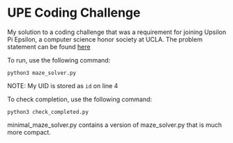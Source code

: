 # UPE Coding Challenge

My solution to a coding challenge that was a requirement for joining Upsilon Pi Epsilon, a computer science honor society at UCLA. The problem statement can be found [here](https://gist.github.com/kylewong975/1af2ad3bcd81d3b520263700f0e78fe8?fbclid=IwAR1j75oVWc26BYXo5YSX1csVvywBhvfy4n5gIDfYkDMWoXhUoVU087QjjHY)

To run, use the following command:
```
python3 maze_solver.py
```
NOTE: My UID is stored as `id` on line 4

To check completion, use the following command:
```
python3 check_completed.py
```

minimal_maze_solver.py contains a version of maze_solver.py that is much more compact.
